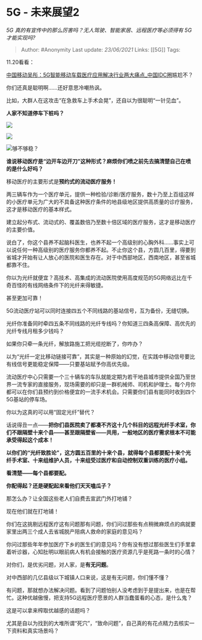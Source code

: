 # 5G - 未来展望2
*5G 真的有宣传中的那么厉害吗？无人驾驶、智能家居、远程医疗等必须得有 5G 才能实现吗?*

> Author: #Anonymity
Last update: *23/06/2021* 
Links: [[5G]]
Tags:  
 
11.20看看：

[中国移动吴彤：5G智能移动车载医疗应用解决行业两大痛点\_中国IDC圈](https://link.zhihu.com/?target=http%3A//app.idcquan.com/mobile.php%3Fcontentid%3D146162)尴尬不？

你们还真是聪明啊……还好意思冷嘲热讽。

比如，大群人在这攻击“在急救车上手术会晃”，还自以为很聪明“一针见血”。

**人家不知道停车下桩吗？**

![](https://pic2.zhimg.com/50/v2-47229a1969bcdca4ab90cb9e8bbaa484_hd.jpg?source=1940ef5c)  


![](https://pic2.zhimg.com/50/v2-a683f6edd5eb17baec603df503380847_hd.jpg?source=1940ef5c)  


![](https://pic4.zhimg.com/50/v2-7de25acdae68926499e2d34a71fb2f67_hd.jpg?source=1940ef5c)够不够稳？

**谁说移动医疗是“边开车边开刀”这种形式？麻烦你们喷之前先去搞清楚自己在喷的是什么好吗？**

  


移动医疗的主要形式是**预约式的流动医疗服务！**

两三辆车作为一个医疗单元，提供一种检验/诊断/医疗服务，数十乃至上百组这样的小医疗单元为广大的不具备这种医疗条件的地县级地区提供高质量的诊疗服务，这才是移动医疗的基本样式。

建立起分布式、流动式的、覆盖数倍乃至数十倍区域的医疗服务，这才是移动医疗的主要价值。

说白了，你这个县养不起脑科医生，也养不起一个高级别的心胸外科……事实上可以说任何一种高级别的医疗服务你都养不起。不止你这个县，方圆几百里，得要到省城才开始有让人放心的医院和医生存在。对于中西部地区，西南地区，甚至省城都靠不住。

你以为光纤就便宜？高技术、高集成的流动医院使用高度规范的5G网络远比在千奇百怪的有线网络条件下的光纤来得敏捷。

甚至更加可靠！

5G流动医疗站可以同时连接四五个不同线路的基站信号，互为备份，无缝切换。

光纤你准备同时牵四五条不同线路的光纤专线吗？你知道三四条高保障、高优先的光纤专线月租多少钱吗？

如果你只牵一条光纤，解放路施工把光缆挖断了，你咋办？

以为“光纤一定比移动链接可靠”，其实是一种原始的幻觉，在实践中移动信号要比有线信号更能稳定保障——只要基站赋予你高优先级。

流动医疗中心只需要一个三十辆车的车队就能定期为若干地县城市提供全国乃至世界一流专家的直接服务，现场需要的却只是一群机械师、司机和护理士。每个月你都可以在你们县预约到价格便宜的一流手术机会。只需要你们县有能同时收到四个5G基站的停车场。

你以为这真的可以用“固定光纤”替代？

话说得丑一点——**把你们县医院卖了都凑不齐这十几个科目的远程光纤手术室，你们不跟隔壁十来个县——甚至跟隔壁省——共用，一般地区的医疗需求根本不可能承受得起这个成本！**

**以你们的“光纤致胜论”，这方圆五百里的十来个县，就得每个县都要配十来个光纤手术室、十来组维护人员，十来组受过医疗和自动控制双重训练的医疗小组。**

**看清楚——每个县都要配。**

**你配得起？还是硬配起来看他们天天嗑瓜子？**

那怎么办？让全国这些老人们自费去宣武门外打地铺？

现在他们就在打地铺！

你们在这挑剔远程医疗这有问题那有问题，你们问过那些有点稍微麻烦点的病就要家里出两三个成人去省城脱产陪病人救命的家庭的意见吗？

你问过那些年年参加医疗下乡的医生们的意见吗？你有没有想过那些医生们手里拿着听诊器，心知肚明以眼前病人有机会接触的医疗资源几乎是死路一条时的心情？

对你们，是优劣问题，对人家，是**有无问题**。

对中西部的几亿县级以下城镇人口来说，这是有无问题，你们懂不懂？

  


有问题，那就想办法解决问题。看到了问题怕别人没考虑到于是提出来，也是在帮忙。这种优越傲慢，把支持5G远程医疗愿景的人群当蠢蛋看的心态，是什么鬼？

这是可以拿来榨取优越感的话题吗？

尤其是自以为找到的大堆所谓“死穴”，“致命问题”，自己真的有花点精力去核实一下资料和真实场景吗？



